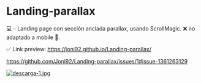 # Landing-parallax
💻 - Landing page con sección anclada parallax, usando ScrollMagic.
❌ no adaptado a mobile 📵.

✅ Link preview: https://joni92.github.io/Landing-parallax/

https://github.com/Joni92/Landing-parallax/issues/1#issue-1361263129

[![descarga-1.jpg](https://i.postimg.cc/Hk2ftqtf/descarga-1.jpg)](https://postimg.cc/XrrHjDm8)
